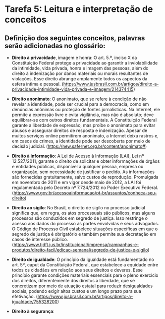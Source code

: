 # Tarefa 5: Leitura e interpretação de conceitos
## Definição dos seguintes conceitos, palavras serão adicionadas no glossário:
  * __Direito à privacidade__, imagem e honra: O art. 5.º, inciso X da Constituição Federal protege a privacidade ao garantir a inviolabilidade da intimidade, vida privada, honra e imagem das pessoas, além do direito à indenização por danos materiais ou morais resultantes de violações. Esse direito abrange amplamente todos os aspectos da esfera íntima e pessoal. (https://www.jusbrasil.com.br/artigos/direito-a-privacidade-intimidade-vida-privada-e-imagem/214374415)
    
  * __Direito anonimato__: O anonimato, que se refere à condição de não revelar a identidade, pode ser crucial para a democracia, como em denúncias anônimas ou proteção de fontes jornalísticas. Na Internet, ele permite a expressão livre e evita vigilância, mas não é absoluto; deve equilibrar-se com outros direitos fundamentais. A Constituição Federal garante a liberdade de expressão, mas proíbe o anonimato para evitar abusos e assegurar direitos de resposta e indenização. Apesar de muitos serviços online permitirem anonimato, a Internet deixa rastros e, em casos de crimes, a identidade pode ser descoberta por meio de decisão judicial. (https://new.safernet.org.br/content/anonimato#)
    
  * __Direito à informação__: A Lei de Acesso à Informação (LAI), Lei nº 12.527/2011, garante o direito de solicitar e obter informações de órgãos e entidades públicas, disponível a qualquer pessoa, empresa ou organização, sem necessidade de justificar o pedido. As informações são fornecidas gratuitamente, salvo custos de reprodução. Promulgada em novembro de 2011 e em vigor desde maio de 2012, a LAI foi regulamentada pelo Decreto nº 7.724/2012 no Poder Executivo Federal. (https://www.gov.br/acessoainformacao/pt-br/assuntos/conheca-seu-direito)
    
  * __Direito ao sigilo__: No Brasil, o direito de sigilo no processo judicial significa que, em regra, os atos processuais são públicos, mas alguns processos são conduzidos em segredo de justiça. Isso restringe o acesso aos dados do processo às partes envolvidas e seus advogados. O Código de Processo Civil estabelece situações específicas em que o segredo de justiça é obrigatório e também permite sua decretação em casos de interesse público. (https://www.tjdft.jus.br/institucional/imprensa/campanhas-e-produtos/direito-facil/edicao-semanal/segredo-de-justica-e-sigilo)
    
  * __Direito de igualdade__: O princípio da igualdade está fundamentado no art. 5º, caput da Constituição Federal, que estabelece a equidade entre todos os cidadãos em relação aos seus direitos e deveres. Esse princípio garante condições materiais essenciais para o pleno exercício dos direitos, diferentemente dos direitos à liberdade, que se concretizam por meio de atuação estatal para reduzir desigualdades sociais, podendo exigir altos custos e um longo prazo para sua efetivação. (https://www.jusbrasil.com.br/artigos/direito-a-igualdade/755328200)
    
  * __Direito à segurança__:
    
